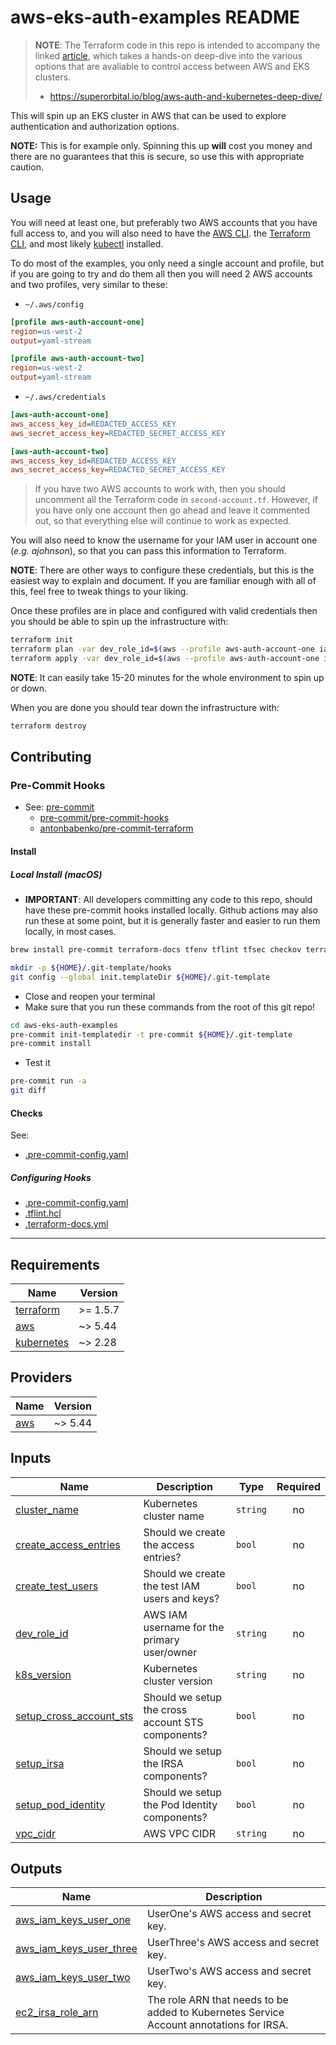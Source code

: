 <!-- markdownlint-disable MD033 -->
# aws-eks-auth-examples README

> **NOTE**: The Terraform code in this repo is intended to accompany the linked [article](https://superorbital.io/blog/aws-auth-and-kubernetes-deep-dive/), which takes a hands-on deep-dive into the various options that are avaliable to control access between AWS and EKS clusters.
>
> - https://superorbital.io/blog/aws-auth-and-kubernetes-deep-dive/

This will spin up an EKS cluster in AWS that can be used to explore authentication and authorization options.

**NOTE:** This is for example only. Spinning this up **will** cost you money and there are no guarantees that this is secure, so use this with appropriate caution.

## Usage

You will need at least one, but preferably two AWS accounts that you have full access to, and you will also need to have the [AWS CLI](https://docs.aws.amazon.com/cli/latest/userguide/getting-started-install.html). the [Terraform CLI](https://developer.hashicorp.com/terraform/install), and most likely [kubectl](https://kubernetes.io/docs/tasks/tools/#kubectl) installed.

To do most of the examples, you only need a single account and profile, but if you are going to try and do them all then you will need 2 AWS accounts and two profiles, very similar to these:

- `~/.aws/config`

```ini
[profile aws-auth-account-one]
region=us-west-2
output=yaml-stream

[profile aws-auth-account-two]
region=us-west-2
output=yaml-stream
```

- `~/.aws/credentials`

```ini
[aws-auth-account-one]
aws_access_key_id=REDACTED_ACCESS_KEY
aws_secret_access_key=REDACTED_SECRET_ACCESS_KEY

[aws-auth-account-two]
aws_access_key_id=REDACTED_ACCESS_KEY
aws_secret_access_key=REDACTED_SECRET_ACCESS_KEY
```

> If you have two AWS accounts to work with, then you should uncomment all the Terraform code in `second-account.tf`. However, if you have only one account then go ahead and leave it commented out, so that everything else will continue to work as expected.

You will also need to know the username for your IAM user in account one (_e.g. ajohnson_), so that you can pass this information to Terraform.

**NOTE**: There are other ways to configure these credentials, but this is the easiest way to explain and document. If you are familiar enough with all of this, feel free to tweak things to your liking.

Once these profiles are in place and configured with valid credentials then you should be able to spin up the infrastructure with:

```sh
terraform init
terraform plan -var dev_role_id=$(aws --profile aws-auth-account-one iam get-user --output text --query 'User.UserName')
terraform apply -var dev_role_id=$(aws --profile aws-auth-account-one iam get-user --output text --query 'User.UserName')
```

**NOTE**: It can easily take 15-20 minutes for the whole environment to spin up or down.

When you are done you should tear down the infrastructure with:

```sh
terraform destroy
```

## Contributing

### Pre-Commit Hooks

- See: [pre-commit](https://pre-commit.com/)
  - [pre-commit/pre-commit-hooks](https://github.com/pre-commit/pre-commit-hooks)
  - [antonbabenko/pre-commit-terraform](https://github.com/antonbabenko/pre-commit-terraform)

#### Install

##### Local Install (macOS)

- **IMPORTANT**: All developers committing any code to this repo, should have these pre-commit hooks installed locally. Github actions may also run these at some point, but it is generally faster and easier to run them locally, in most cases.

```sh
brew install pre-commit terraform-docs tfenv tflint tfsec checkov terrascan infracost tfupdate minamijoyo/hcledit/hcledit jq shellcheck shfmt git-secrets

mkdir -p ${HOME}/.git-template/hooks
git config --global init.templateDir ${HOME}/.git-template
```

- Close and reopen your terminal
- Make sure that you run these commands from the root of this git repo!

```sh
cd aws-eks-auth-examples
pre-commit init-templatedir -t pre-commit ${HOME}/.git-template
pre-commit install
```

- Test it

```sh
pre-commit run -a
git diff
```

#### Checks

See:

- [.pre-commit-config.yaml](./.pre-commit-config.yaml)

##### Configuring Hooks

- [.pre-commit-config.yaml](./.pre-commit-config.yaml)
- [.tflint.hcl](./.tflint.hcl)
- [.terraform-docs.yml](./.terraform-docs.yml)

---

<!-- BEGIN_TF_DOCS -->
## Requirements

| Name | Version |
|------|---------|
| <a name="requirement_terraform"></a> [terraform](#requirement\_terraform) | >= 1.5.7 |
| <a name="requirement_aws"></a> [aws](#requirement\_aws) | ~> 5.44 |
| <a name="requirement_kubernetes"></a> [kubernetes](#requirement\_kubernetes) | ~> 2.28 |

## Providers

| Name | Version |
|------|---------|
| <a name="provider_aws"></a> [aws](#provider\_aws) | ~> 5.44 |

## Inputs

| Name | Description | Type | Required |
|------|-------------|------|:--------:|
| <a name="input_cluster_name"></a> [cluster\_name](#input\_cluster\_name) | Kubernetes cluster name | `string` | no |
| <a name="input_create_access_entries"></a> [create\_access\_entries](#input\_create\_access\_entries) | Should we create the access entries? | `bool` | no |
| <a name="input_create_test_users"></a> [create\_test\_users](#input\_create\_test\_users) | Should we create the test IAM users and keys? | `bool` | no |
| <a name="input_dev_role_id"></a> [dev\_role\_id](#input\_dev\_role\_id) | AWS IAM username for the primary user/owner | `string` | no |
| <a name="input_k8s_version"></a> [k8s\_version](#input\_k8s\_version) | Kubernetes cluster version | `string` | no |
| <a name="input_setup_cross_account_sts"></a> [setup\_cross\_account\_sts](#input\_setup\_cross\_account\_sts) | Should we setup the cross account STS components? | `bool` | no |
| <a name="input_setup_irsa"></a> [setup\_irsa](#input\_setup\_irsa) | Should we setup the IRSA components? | `bool` | no |
| <a name="input_setup_pod_identity"></a> [setup\_pod\_identity](#input\_setup\_pod\_identity) | Should we setup the Pod Identity components? | `bool` | no |
| <a name="input_vpc_cidr"></a> [vpc\_cidr](#input\_vpc\_cidr) | AWS VPC CIDR | `string` | no |

## Outputs

| Name | Description |
|------|-------------|
| <a name="output_aws_iam_keys_user_one"></a> [aws\_iam\_keys\_user\_one](#output\_aws\_iam\_keys\_user\_one) | UserOne's AWS access and secret key. |
| <a name="output_aws_iam_keys_user_three"></a> [aws\_iam\_keys\_user\_three](#output\_aws\_iam\_keys\_user\_three) | UserThree's AWS access and secret key. |
| <a name="output_aws_iam_keys_user_two"></a> [aws\_iam\_keys\_user\_two](#output\_aws\_iam\_keys\_user\_two) | UserTwo's AWS access and secret key. |
| <a name="output_ec2_irsa_role_arn"></a> [ec2\_irsa\_role\_arn](#output\_ec2\_irsa\_role\_arn) | The role ARN that needs to be added to Kubernetes Service Account annotations for IRSA. |
<!-- END_TF_DOCS -->
